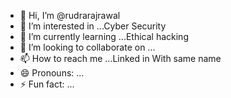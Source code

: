 - 👋 Hi, I’m @rudrarajrawal
- 👀 I’m interested in ...Cyber Security
- 🌱 I’m currently learning ...Ethical hacking 
- 💞️ I’m looking to collaborate on ...
- 📫 How to reach me ...Linked in With same name
- 😄 Pronouns: ...
- ⚡ Fun fact: ...

<!---
rudrarajrawal/rudrarajrawal is a ✨ special ✨ repository because its `README.md` (this file) appears on your GitHub profile.
You can click the Preview link to take a look at your changes.
--->
